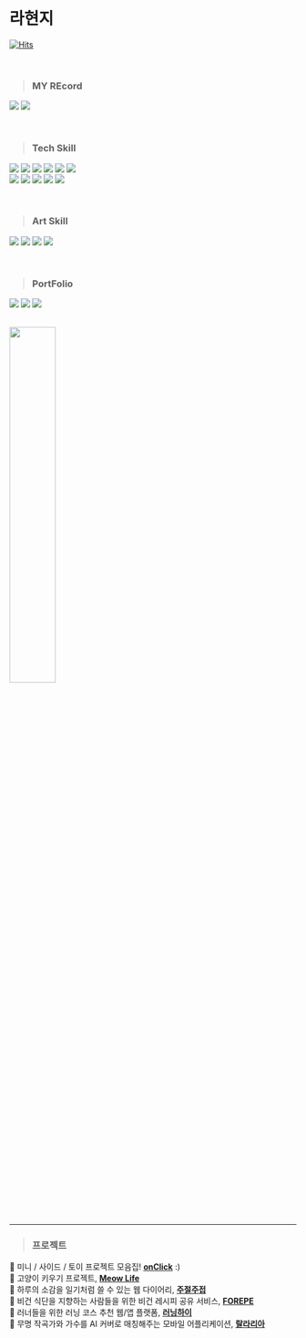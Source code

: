 # 라현지 
[![Hits](https://hits.seeyoufarm.com/api/count/incr/badge.svg?url=https%3A%2F%2Fgithub.com%2Fraxchaz%2Fhit-counter&count_bg=%23F8B64A&title_bg=%23FF8989&icon=&icon_color=%23000000&title=Onlooker&edge_flat=true)](https://hits.seeyoufarm.com)

<br>


> ### MY REcord 
<a href="https://velog.io/@rachaz"><img src="https://img.shields.io/badge/velog-0ABF53?style=flat&logo=velog&logoColor=white"/></a>
<a href="http://www.instagram.com/wasitright/?next=%2F"><img src="https://img.shields.io/badge/instagram-E4405F?style=flat-square&logo=instagram&logoColor=white"/></a> 

<br>

> ### Tech Skill

<p><img src="https://img.shields.io/badge/Java-007396?style=flat&logo=Java&logoColor=white"/>
<img src="https://img.shields.io/badge/spring-6DB33F?style=flat&logo=Spring&logoColor=white"/>
<img src="https://img.shields.io/badge/React-61DAFB?style=flat&logo=React&logoColor=white"/>
<img src="https://img.shields.io/badge/Python-3776AB?style=flat&logo=Python&logoColor=white"/>
<img src="https://img.shields.io/badge/html5-E34F26?style=flat&logo=html5&logoColor=white"> 
<img src="https://img.shields.io/badge/css-1572B6?style=flat&logo=css3&logoColor=white"> 

<br>
<img src="https://img.shields.io/badge/JavaScript-F7DF1E?style=flat&logo=JavaScript&logoColor=white"/>
<img src="https://img.shields.io/badge/Three.js-000000?style=flat&logo=Three.js&logoColor=white"/>
<img src="https://img.shields.io/badge/Babylon.js-BB464B?style=flat&logo=Babylon.js&logoColor=white"/>
<img src="https://img.shields.io/badge/Redux-764ABC?style=flat&logo=Redux&logoColor=white"/>
<img src="https://img.shields.io/badge/ReactNative-61DAFB?style=flat&logo=React&logoColor=white"/>
</p>


<br>


> ### Art Skill
<p><img src="https://img.shields.io/badge/Premere-Pro-CC0000?style=flat&logo=Premere-Pro&logoColor=white"/>
<img src="https://img.shields.io/badge/Blender-F5792A?style=flat&logo=Blender&logoColor=white"/>
<img src="https://img.shields.io/badge/AfterEffect-9999FF?style=flat&logo=Aftereffect&logoColor=white"/>
<img src="https://img.shields.io/badge/Figma-F24E1E?style=flat&logo=Figma&logoColor=white"/>
</p>

<br>


> ### PortFolio
<p><img src="https://img.shields.io/badge/Notion-FE5196?style=flat&logo=Notion&logoColor=white"/>
<img src="https://img.shields.io/badge/github-181717?style=flat&logo=github&logoColor=white">
<img src="https://img.shields.io/badge/git-F05032?style=flat&logo=git&logoColor=white">
</p>
<br>
<img src="https://github-readme-stats.vercel.app/api/top-langs/?username=raxchaz" width="40%">
<br>

---

> ### 프로젝트
🖤 미니 / 사이드 / 토이 프로젝트 모음집! **[onClick](https://github.com/raxchaz/Mini-side-Project)** :) <br>
🖤 고양이 키우기 프로젝트, **[Meow Life](https://github.com/mtvs-server2/spring-meow-life-game)** <br>
🖤 하루의 소감을 일기처럼 쓸 수 있는 웹 다이어리, **[주절주접](https://github.com/mtvs-server2/spring-web-diary)** <br>
🖤 비건 식단을 지향하는 사람들을 위한 비건 레시피 공유 서비스, **[FOREPE](https://github.com/mtvs-merge)** <br>
🖤 러너들을 위한 러닝 코스 추천 웹/앱 플랫폼, **[러닝하이](https://github.com/cca-ffodregamdi)** <br>
🖤 무명 작곡가와 가수를 AI 커버로 매칭해주는 모바일 어플리케이션, **[랄라리아](https://github.com/isthisteamisthis)** <br>


</p>
</p>


